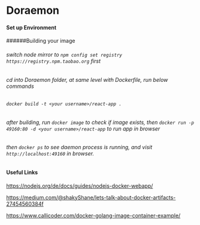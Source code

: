 # Doraemon

####  Set up Environment
######Building your image

###### switch node mirror to `npm config set registry https://registry.npm.taobao.org` first
###### cd into Doraemon folder, at same level with Dockerfile, run below commands
###### `docker build -t <your username>/react-app .`
###### after building, run `docker image` to check if image exists, then `docker run -p 49160:80 -d <your username>/react-app` to run app in browser
###### then `docker ps` to see daemon process is running, and visit `http://localhost:49160` in browser.

#### Useful Links
https://nodejs.org/de/docs/guides/nodejs-docker-webapp/

https://medium.com/@shakyShane/lets-talk-about-docker-artifacts-27454560384f

https://www.callicoder.com/docker-golang-image-container-example/
